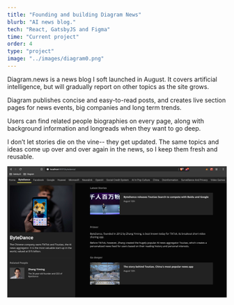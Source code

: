 ```yaml
---
title: "Founding and building Diagram News"
blurb: "AI news blog."
tech: "React, GatsbyJS and Figma"
time: "Current project"
order: 4
type: "project"
image: "../images/diagram0.png"
---
```


Diagram.news is a news blog I soft launched in August. It covers artificial intelligence, but will gradually report on other topics as the site grows.

Diagram publishes concise and easy-to-read posts, and creates live section pages for news events, big companies and long term trends.

Users can find related people biographies on every page, along with background information and longreads when they want to go deep.

I don’t let stories die on the vine-- they get updated. The same topics and ideas come up over and over again in the news, so I keep them fresh and reusable.

![test](../images/diagram1.png)